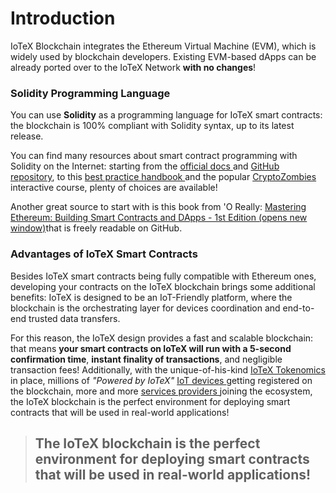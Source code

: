 # Introduction

IoTeX Blockchain integrates the Ethereum Virtual Machine \(EVM\), which is widely used by blockchain developers. Existing EVM-based dApps can be already ported over to the IoTeX Network **with no changes**!

### Solidity Programming Language <a id="solidity-programming-language"></a>

You can use **Solidity** as a programming language for IoTeX smart contracts: the blockchain is 100% compliant with Solidity syntax, up to its latest release.

You can find many resources about smart contract programming with Solidity on the Internet: starting from the [official docs ](http://solidity.readthedocs.io/en/latest/)and [GitHub repository](https://github.com/ethereum/solidity/#the-solidity-contract-oriented-programming-language), to this [best practice handbook ](https://yos.io/2019/11/10/smart-contract-development-best-practices/)and the popular [CryptoZombies ](https://cryptozombies.io/)interactive course, plenty of choices are available!

Another great source to start with is this book from 'O Really: [Mastering Ethereum: Building Smart Contracts and DApps - 1st Edition \(opens new window\)](https://github.com/ethereumbook/ethereumbook#mastering-ethereum)that is freely readable on GitHub.

### Advantages of IoTeX Smart Contracts <a id="smart-contracts-iotex-vs-ethereum"></a>

Besides IoTeX smart contracts being fully compatible with Ethereum ones, developing your contracts on the IoTeX blockchain brings some additional benefits: IoTeX is designed to be an IoT-Friendly platform, where the blockchain is the orchestrating layer for devices coordination and end-to-end trusted data transfers.

For this reason, the IoTeX design provides a fast and scalable blockchain: that means **your smart contracts on IoTeX will run with a 5-second confirmation time**, **instant finality of transactions**, and negligible transaction fees! Additionally, with the unique-of-his-kind [IoTeX Tokenomics ](https://medium.com/@iotex/iotex-tokenomics-part-1-utility-of-the-iotx-token-781ff9c866e3)in place, millions of _"Powered by IoTeX"_ [IoT devices ](https://www.nordicsemi.com/News/2020/02/IoTeXs-Cellular-IoT-based-tracker-delivers-environmental-and-condition-data-for-assets-in-transit)getting registered on the blockchain, more and more [services providers ](https://docs.ipfs.io/concepts/case-study-iotex/)joining the ecosystem, the IoTeX blockchain is the perfect environment for deploying smart contracts that will be used in real-world applications!

> ## The IoTeX blockchain is the perfect environment for deploying smart contracts that will be used in real-world applications!

